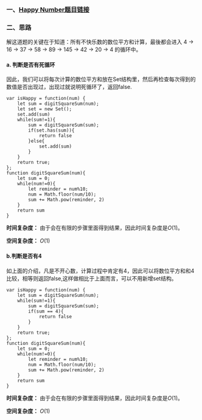 ### 一、[Happy Number题目链接](https://leetcode.com/problems/happy-number/)
### 二、思路
解这道题的关键在于知道：所有不快乐数的数位平方和计算，最後都会进入 4 → 16 → 37 → 58 → 89 → 145 → 42 → 20 → 4 的循环中。
#### a. 判断是否有死循环
因此，我们可以将每次计算的数位平方和放在Set结构里，然后再检查每次得到的数值是否出现过，出现过就说明死循环了，返回false.
```
var isHappy = function(num) {
    let sum = digitSquareSum(num);
    let set = new Set();
    set.add(sum)
    while(sum!=1){
        sum = digitSquareSum(sum);
        if(set.has(sum)){
            return false
        }else{
            set.add(sum)
        }
    }
    return true;
};
function digitSquareSum(num){
    let sum = 0;
    while(num!=0){
        let reminder = num%10;
        num = Math.floor(num/10);
        sum += Math.pow(reminder, 2)
    }
    return sum
}
```
**时间复杂度：** 由于会在有限的步骤里面得到结果，因此时间复杂度是$O(1)$。

**空间复杂度：** $O(1)$
#### b.判断是否有4
如上面的介绍，凡是不开心数，计算过程中肯定有4，因此可以将数位平方和和4比较，相等则返回false,这样做相比于上面而言，可以不用新增set结构。
```
var isHappy = function(num) {
    let sum = digitSquareSum(num);
    while(sum!=1){
        sum = digitSquareSum(sum);
        if(sum == 4){
            return false
        }
    }
    return true;
};
function digitSquareSum(num){
    let sum = 0;
    while(num!=0){
        let reminder = num%10;
        num = Math.floor(num/10);
        sum += Math.pow(reminder, 2)
    }
    return sum
}
```
**时间复杂度：** 由于会在有限的步骤里面得到结果，因此时间复杂度是$O(1)$。

**空间复杂度：** $O(1)$
